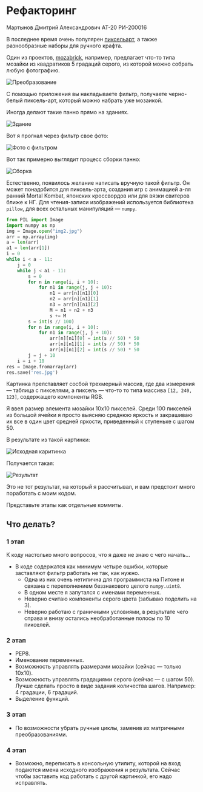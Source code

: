 # Рефакторинг

Мартынов Дмитрий Александрович АТ-20 РИ-200016

В последнее время очень популярен [пиксельарт](https://en.wikipedia.org/wiki/Pixel_art), а также разнообразные наборы для ручного крафта.

Один из проектов, [mozabrick](https://mozabrick.ru/products/model-l/), например, предлагает что-то типа мозайки из квадратиков 5 градаций серого, из которой можно собрать любую фотографию.

![Преобразование](https://github.com/bibilov/refactoring/blob/main/img-test.png)

С помощью приложения вы накладываете фильтр, получаете черно-белый пиксель-арт, который можно набрать уже мозаикой.

Иногда делают такие панно прямо на зданиях.

![Здание](https://github.com/bibilov/refactoring/blob/main/632.jpg)


Вот я прогнал через фильтр свое фото:

![Фото с фильтром](https://github.com/bibilov/refactoring/blob/main/m0oLR8Tx0zRG8s3SZQlQLnF8bhcnGu6AwzRA5aqi.png_4_1.png)

Вот так примерно выглядит процесс сборки панно:

![Сборка](https://github.com/bibilov/refactoring/blob/main/compile.png)

Естественно, появилось желание написать вручную такой фильтр. Он может понадобится для пиксель-арта, создания игр с анимацией а-ля ранний Mortal Kombat, японских кроссвордов или для вязки свитеров ближе к НГ. Для чтения-записи изображений используется библиотека `pillow`, для всех остальных манипуляций &mdash; `numpy`.


```python
from PIL import Image
import numpy as np
img = Image.open("img2.jpg")
arr = np.array(img)
a = len(arr)
a1 = len(arr[1])
i = 0
while i < a - 11:
    j = 0
    while j < a1 - 11:
        s = 0
        for n in range(i, i + 10):
            for n1 in range(j, j + 10):
                n1 = arr[n][n1][0]
                n2 = arr[n][n1][1]
                n3 = arr[n][n1][2]
                M = n1 + n2 + n3
                s += M
        s = int(s // 100)
        for n in range(i, i + 10):
            for n1 in range(j, j + 10):
                arr[n][n1][0] = int(s // 50) * 50
                arr[n][n1][1] = int(s // 50) * 50
                arr[n][n1][2] = int(s // 50) * 50
        j = j + 10
    i = i + 10
res = Image.fromarray(arr)
res.save('res.jpg')
```

Картинка прелставляет сосбой трехмерный массив, где два измерения &mdash; таблица с пикселями, а пиксель &mdash; что-то то типа массива `[12, 240, 123]`, содержащего компоненты RGB.  

Я ввел размер элемента мозайки 10x10 пикселей. Среди 100 пикселей из большой ячейки я просто выясняю среднюю яркость и закрашиваю их все в один цвет средней яркости, приведенный к ступеньке с шагом 50.

В результате из такой картинки:

![Исходная каритинка](https://github.com/bibilov/refactoring/blob/main/img2.jpg)

Получается такая:

![Результат](https://github.com/bibilov/refactoring/blob/main/res.jpg)

Это не тот результат, на который я рассчитывал, и вам предстоит много поработать с моим кодом.

Представьте этапы как отдельные коммиты.

## Что делать?

### 1 этап
К коду настолько много вопросов, что я даже не знаю с чего начать...

* В коде содержатся как минимум четыре ошибки, которые заставляют фильтр работать не так, как нужно.
    * Одна из них очень нетипична для программиста на Питоне и связана с переполнением беззнакового целого `numpy.uint8`.
    * В одном месте я запутался с именами переменных.
    * Неверно считаю компоненты серого цвета (забываю поделить на 3).
    * Неверно работаю с граничными условиями, в результате чего справа и внизу остались необработанные полосы по 10 пикселей.

### 2 этап
* PEP8.
* Именование переменных.
* Возможность управлять размерами мозайки (сейчас &mdash; только 10x10).
* Возможность управлять градациями серого (сейчас &mdash; с шагом 50). Лучше сделать просто в виде задания количества шагов. Например: 4 градации, 6 градаций. 
* Выделение функций.
### 3 этап
* По возможности убрать ручные циклы, заменив их матричными преобразованиями.
### 4 этап
* Возможно, переписать в консольную утилиту, которой на вход подаются имена исходного изображения и результата. Сейчас чтобы заставить код работать с другой картинкой, его надо исправлять.
